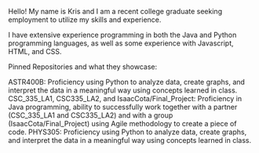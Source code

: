 Hello! My name is Kris and I am a recent college graduate seeking employment to utilize my skills and experience.

I have extensive experience programming in both the Java and Python programming languages, as well as some experience with Javascript, HTML, and CSS.

Pinned Repositories and what they showcase:

ASTR400B: Proficiency using Python to analyze data, create graphs, and interpret the data in a meaningful way using concepts learned in class.
CSC_335_LA1, CSC335_LA2, and IsaacCota/Final_Project: Proficiency in Java programming, ability to successfully work together with a partner (CSC_335_LA1 and CSC335_LA2) and with a group (IsaacCota/Final_Project) using Agile methodology to create a piece of code.
PHYS305: Proficiency using Python to analyze data, create graphs, and interpret the data in a meaningful way using concepts learned in class.
